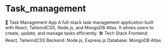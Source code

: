 # Task_management
📝 Task Management App A full-stack task management application built with React, TailwindCSS, Node.js, and MongoDB Atlas. It allows users to create, update, and manage tasks efficiently. 🛠️ Tech Stack Frontend: React, TailwindCSS Backend: Node.js, Express.js Database: MongoDB Atlas
